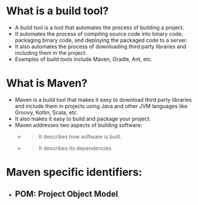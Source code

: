# What is a build tool?
- A build tool is a tool that automates the process of building a project.
- It automates the process of compiling source code into binary code, packaging binary code, and deploying the packaged code to a server.
- It also automates the process of downloading third party libraries and including them in the project.
- Examples of build tools include Maven, Gradle, Ant, etc.

# What is Maven?
- Maven is a build tool that makes it easy to download third party libraries and include them in projects using Java and other JVM languages like Groovy, Kotlin, Scala, etc. 
- It also makes it easy to build and package your project. 
- Maven addresses two aspects of building software:
  - > It describes how software is built.
  - > It describes its dependencies.

# Maven specific identifiers:
- **POM**: Project Object Model
  - 